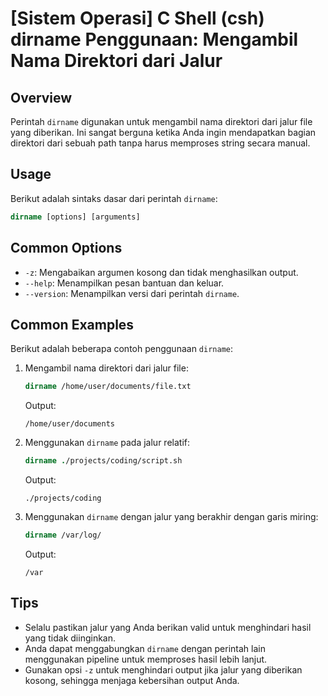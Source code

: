 # [Sistem Operasi] C Shell (csh) dirname Penggunaan: Mengambil Nama Direktori dari Jalur

## Overview
Perintah `dirname` digunakan untuk mengambil nama direktori dari jalur file yang diberikan. Ini sangat berguna ketika Anda ingin mendapatkan bagian direktori dari sebuah path tanpa harus memproses string secara manual.

## Usage
Berikut adalah sintaks dasar dari perintah `dirname`:

```csh
dirname [options] [arguments]
```

## Common Options
- `-z`: Mengabaikan argumen kosong dan tidak menghasilkan output.
- `--help`: Menampilkan pesan bantuan dan keluar.
- `--version`: Menampilkan versi dari perintah `dirname`.

## Common Examples
Berikut adalah beberapa contoh penggunaan `dirname`:

1. Mengambil nama direktori dari jalur file:
   ```csh
   dirname /home/user/documents/file.txt
   ```
   Output: 
   ```
   /home/user/documents
   ```

2. Menggunakan `dirname` pada jalur relatif:
   ```csh
   dirname ./projects/coding/script.sh
   ```
   Output:
   ```
   ./projects/coding
   ```

3. Menggunakan `dirname` dengan jalur yang berakhir dengan garis miring:
   ```csh
   dirname /var/log/
   ```
   Output:
   ```
   /var
   ```

## Tips
- Selalu pastikan jalur yang Anda berikan valid untuk menghindari hasil yang tidak diinginkan.
- Anda dapat menggabungkan `dirname` dengan perintah lain menggunakan pipeline untuk memproses hasil lebih lanjut.
- Gunakan opsi `-z` untuk menghindari output jika jalur yang diberikan kosong, sehingga menjaga kebersihan output Anda.
